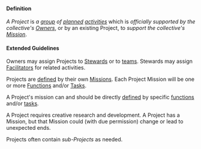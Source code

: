 #### Definition

*A Project* is *a [group](https://github.com/gcassel/Modular-Organizing-Terminology/blob/JOBbranch/terms/group.md) of [planned](https://github.com/gcassel/Modular-Organizing-Terminology/blob/master/terms/plan.md) [activities](https://github.com/gcassel/Modular-Organizing-Terminology/blob/master/terms/activity.md)* which is *officially supported by the collective's [Owners](https://github.com/gcassel/Modular-Organization-Terminology/blob/JOBranch/terms/owner.md)*, or by an existing Project, to *support the collective's [Mission](https://github.com/gcassel/Modular-Organization-Terminology/blob/JOBranch/terms/mission.md)*. 

#### Extended Guidelines

Owners may assign Projects to [Stewards](https://github.com/gcassel/Modular-Organization-Terminology/blob/JOBranch/terms/steward.md) or to [teams](https://github.com/gcassel/Modular-Organization-Terminology/blob/JOBranch/terms/team.md).  Stewards may assign [Facilitators](https://github.com/gcassel/Modular-Organization-Terminology/blob/JOBranch/terms/facilitator.md) for related activities.

Projects are [defined](https://github.com/gcassel/Modular-Organizing-Terminology/blob/master/terms/define.md) by their own [Missions](https://github.com/gcassel/Modular-Organizing-Terminology/blob/master/terms/mission.md).  Each Project Mission will be one or more [Functions](https://github.com/gcassel/Modular-Organizing-Terminology/blob/JOBbranch/terms/function.md) and/or [Tasks](https://github.com/gcassel/Modular-Organizing-Terminology/blob/JOBbranch/terms/task.md).

A Project's mission can and should be directly [defined](https://github.com/gcassel/Modular-Organizing-Terminology/blob/master/terms/define.md) by specific [functions](https://github.com/gcassel/Modular-Organizing-Terminology/blob/JOBranch/terms/function.md) and/or [tasks](https://github.com/gcassel/Modular-Organizing-Terminology/blob/JOBranch/terms/task.md).

A Project requires creative research and development.  A Project has a Mission, but that Mission could (with due permission) change or lead to unexpected ends.

Projects often contain *sub-Projects* as needed.
